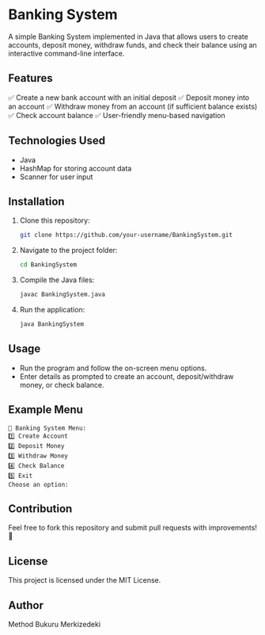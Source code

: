 # Banking System

A simple Banking System implemented in Java that allows users to create accounts, deposit money, withdraw funds, and check their balance using an interactive command-line interface.

## Features
✅ Create a new bank account with an initial deposit
✅ Deposit money into an account
✅ Withdraw money from an account (if sufficient balance exists)
✅ Check account balance
✅ User-friendly menu-based navigation

## Technologies Used
- Java
- HashMap for storing account data
- Scanner for user input

## Installation
1. Clone this repository:
   ```sh
   git clone https://github.com/your-username/BankingSystem.git
   ```
2. Navigate to the project folder:
   ```sh
   cd BankingSystem
   ```
3. Compile the Java files:
   ```sh
   javac BankingSystem.java
   ```
4. Run the application:
   ```sh
   java BankingSystem
   ```

## Usage
- Run the program and follow the on-screen menu options.
- Enter details as prompted to create an account, deposit/withdraw money, or check balance.

## Example Menu
```
🏦 Banking System Menu:
1️⃣ Create Account
2️⃣ Deposit Money
3️⃣ Withdraw Money
4️⃣ Check Balance
5️⃣ Exit
Choose an option:
```

## Contribution
Feel free to fork this repository and submit pull requests with improvements! 🚀

## License
This project is licensed under the MIT License.

## Author
Method Bukuru Merkizedeki

